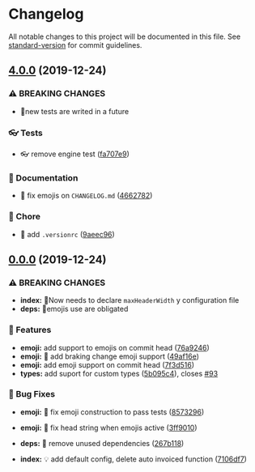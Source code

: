 # Changelog

All notable changes to this project will be documented in this file. See [standard-version](https://github.com/conventional-changelog/standard-version) for commit guidelines.

## [4.0.0](https://github.com/commitizen/cz-conventional-changelog/compare/v0.0.0...v4.0.0) (2019-12-24)


### ⚠ BREAKING CHANGES

* 🧨new tests are writed in a future

### 👓 Tests

* 👓 remove engine test ([fa707e9](https://github.com/commitizen/cz-conventional-changelog/commit/fa707e98a6ea208ea6969f9f687176bf5b2dd3fa))


### 📝 Documentation

* 📝 fix emojis on `CHANGELOG.md` ([4662782](https://github.com/commitizen/cz-conventional-changelog/commit/46627822ef02571ba41845724110b7c7276fc11b))


### 🤖 Chore

* 🤖 add `.versionrc` ([9aeec96](https://github.com/commitizen/cz-conventional-changelog/commit/9aeec96923eb7fa81513fee8ea215ee7142981e9))

## [0.0.0](https://github.com/commitizen/cz-conventional-changelog/compare/v3.0.2...v0.0.0) (2019-12-24)


### ⚠ BREAKING CHANGES

* **index:** 🧨Now needs to declare `maxHeaderWidth` y configuration file
* **deps:** 🧨emojis use are obligated

### 🚀 Features

* **emoji:**  add support to emojis on commit head ([76a9246](https://github.com/commitizen/cz-conventional-changelog/commit/76a92466a30256018ad4cbd8fd04dc8d619bbfea))
* **emoji:** 🚀 add braking change emoji support ([49af16e](https://github.com/commitizen/cz-conventional-changelog/commit/49af16e3a82e0ea9da8eebe632f6aa6d42d024d6))
* **emoji:** add emoji support on commit head ([7f3d516](https://github.com/commitizen/cz-conventional-changelog/commit/7f3d51660866787008d0bc5ef5000083449d85a6))
* **types:** add suport for custom types ([5b095c4](https://github.com/commitizen/cz-conventional-changelog/commit/5b095c4ea2c9c44d0d78638142d669d32987b4c3)), closes [#93](https://github.com/commitizen/cz-conventional-changelog/issues/93)


### 🐛 Bug Fixes

* **emoji:** 🐛 fix emoji construction to pass tests ([8573296](https://github.com/commitizen/cz-conventional-changelog/commit/8573296f7d0c341057fa494d3908e527960a992d))
* **emoji:** 🐛 fix head string when emojis active ([3ff9010](https://github.com/commitizen/cz-conventional-changelog/commit/3ff90109ba457ac927357a3605d481cd6f509e8f))


* **deps:** 🤖 remove unused dependencies ([267b118](https://github.com/commitizen/cz-conventional-changelog/commit/267b118d3dc3cb9c74358f1ad3755eab34cd527e))
* **index:** 💡 add default config, delete auto invoiced function ([7106df7](https://github.com/commitizen/cz-conventional-changelog/commit/7106df7c81882b5609778a31697dd41fe9aec1d0))
